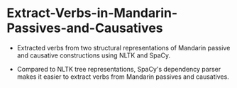 # Extract-Verbs-in-Mandarin-Passives-and-Causatives

* Extracted verbs from two structural representations of Mandarin passive and causative constructions using NLTK and SpaCy.

* Compared to NLTK tree representations, SpaCy's dependency parser makes it easier to extract verbs from Mandarin passives and causatives.

